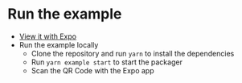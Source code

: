 # Run the example

- [View it with Expo](https://expo.dev/%40satya164/react-navigation-native-modal-example?serviceType=eas&distribution=expo-go&scheme=&channel=&sdkVersion=)
- Run the example locally
  - Clone the repository and run `yarn` to install the dependencies
  - Run `yarn example start` to start the packager
  - Scan the QR Code with the Expo app
